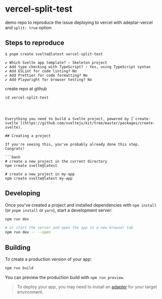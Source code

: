 # vercel-split-test

demo repo to reproduce the issue deploying to vercel with adeptar-vercel and `split: true` option

## Steps to reproduce

```
$ pnpm create svelte@latest vercel-split-test

✔ Which Svelte app template? › Skeleton project
✔ Add type checking with TypeScript? › Yes, using TypeScript syntax
✔ Add ESLint for code linting? No
✔ Add Prettier for code formatting? No
✔ Add Playwright for browser testing? No
```

create repo at github

```
cd vercel-split-test




Everything you need to build a Svelte project, powered by [`create-svelte`](https://github.com/sveltejs/kit/tree/master/packages/create-svelte).

## Creating a project

If you're seeing this, you've probably already done this step. Congrats!

```bash
# create a new project in the current directory
npm create svelte@latest

# create a new project in my-app
npm create svelte@latest my-app
```

## Developing

Once you've created a project and installed dependencies with `npm install` (or `pnpm install` or `yarn`), start a development server:

```bash
npm run dev

# or start the server and open the app in a new browser tab
npm run dev -- --open
```

## Building

To create a production version of your app:

```bash
npm run build
```

You can preview the production build with `npm run preview`.

> To deploy your app, you may need to install an [adapter](https://kit.svelte.dev/docs/adapters) for your target environment.
